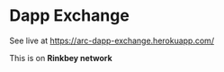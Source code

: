 # Dapp Exchange

See live at https://arc-dapp-exchange.herokuapp.com/

This is on **Rinkbey network**
